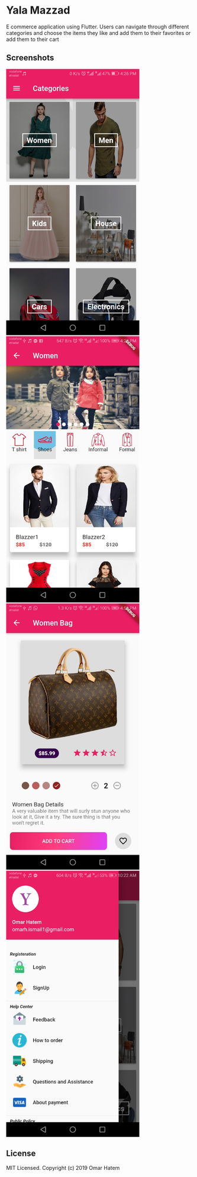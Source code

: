 # Yala Mazzad

E commerce application using Flutter.
Users can navigate through different categories and choose the items they like and add them to their favorites or add them to their cart

## Screenshots

<img src="screenshots/categories.jpg" height="720px" >  <img src="screenshots/items.jpg" height="720px" >  <img src="screenshots/itemDetails.jpg" height="720px" >  <img src="screenshots/drawer2.jpg" height="720px" >  


## License

MIT Licensed. Copyright (c) 2019 Omar Hatem
